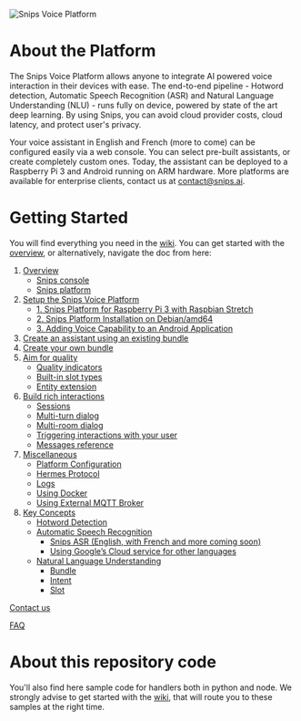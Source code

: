 ![Snips Voice Platform](https://s3.amazonaws.com/get.docs.snips.ai/static/images/wiki/snips_banner_prod.png)

# About the Platform

The Snips Voice Platform allows anyone to integrate AI powered voice interaction in their devices with ease. The end-to-end pipeline - Hotword detection, Automatic Speech Recognition \(ASR\) and Natural Language Understanding \(NLU\) - runs fully on device, powered by state of the art deep learning. By using Snips, you can avoid cloud provider costs, cloud latency, and protect user's privacy.

Your voice assistant in English and French \(more to come\) can be configured easily via a web console. You can select pre-built assistants, or create completely custom ones. Today, the assistant can be deployed to a Raspberry Pi 3 and Android running on ARM hardware. More platforms are available for enterprise clients, contact us at contact@snips.ai.

# Getting Started

You will find everything you need in the [wiki](https://github.com/snipsco/snips-platform-documentation/wiki). You can get started with the [overview](https://github.com/snipsco/snips-platform-documentation/wiki), or alternatively, navigate the doc from here:

1. [Overview](https://github.com/snipsco/snips-platform-documentation/wiki)
   * [Snips console](https://github.com/snihttps://github.com/snipsco/snips-platform-documentation/wiki#snips-platform)
   * [Snips platform](https://github.com/snipsco/snips-platform-documentation/wiki#building-your-assistant-via-the-console)
2. [Setup the Snips Voice Platform](https://github.com/snipsco/snips-platform-documentation/wiki/1.-Setup-the-Snips-Voice-Platform)
   * [1. Snips Platform for Raspberry Pi 3 with Raspbian Stretch](https://github.com/snipsco/snips-platform-documentation/wiki/1.-Setup-the-Snips-Voice-Platform#1-snips-platform-for-raspberry-pi-3-with-raspbian-stretch)
   * [2. Snips Platform Installation on Debian/amd64](https://github.com/snipsco/snips-platform-documentation/wiki/1.-Setup-the-Snips-Voice-Platform#2-snips-platform-installation-on-debianamd64)
   * [3. Adding Voice Capability to an Android Application](https://github.com/snipsco/snips-platform-documentation/wiki/1.-Setup-the-Snips-Voice-Platform#3-adding-voice-capability-to-an-android-application)
3. [Create an assistant using an existing bundle](https://github.com/snipsco/snips-platform-documentation/wiki/2.-Create-an-assistant-using-an-existing-bundle)
4. [Create your own bundle](https://github.com/snipsco/snips-platform-documentation/wiki/3.-Create-your-own-bundle)
5. [Aim for quality](https://github.com/snipsco/snips-platform-documentation/wiki/4.-Aim-for-quality)
   * [Quality indicators](https://github.com/snipsco/snips-platform-documentation/wiki/4.-Aim-for-quality#quality-indicators)
   * [Built-in slot types](https://github.com/snipsco/snips-platform-documentation/wiki/4.-Aim-for-quality#built-in-slot-types)
   * [Entity extension](https://github.com/snipsco/snips-platform-documentation/wiki/4.-Aim-for-quality#entity-extension)
6. [Build rich interactions](https://github.com/snipsco/snips-platform-documentation/wiki/5.-Build-rich-interactions)
   * [Sessions](https://github.com/snipsco/snips-platform-documentation/wiki/5.-Build-rich-interactions#sessions)
   * [Multi-turn dialog](https://github.com/snipsco/snips-platform-documentation/wiki/5.-Build-rich-interactions#multi-turn-dialog)
   * [Multi-room dialog](https://github.com/snipsco/snips-platform-documentation/wiki/5.-Build-rich-interactions#multi-room-dialog)
   * [Triggering interactions with your user](https://github.com/snipsco/snips-platform-documentation/wiki/5.-Build-rich-interactions#triggering-interactions-with-your-user)
   * [Messages reference](https://github.com/snipsco/snips-platform-documentation/wiki/5.-Build-rich-interactions#messages-reference)
7. [Miscellaneous](https://github.com/snipsco/snips-platform-documentation/wiki/6.--Miscellaneous)
   * [Platform Configuration](https://github.com/snipsco/snips-platform-documentation/wiki/6.--Miscellaneous#platform-configuration)
   * [Hermes Protocol](https://github.com/snipsco/snips-platform-documentation/wiki/6.--Miscellaneous#hermes-protocol)
   * [Logs](https://github.com/snipsco/snips-platform-documentation/wiki/6.--Miscellaneous#logs)
   * [Using Docker](https://github.com/snipsco/snips-platform-documentation/wiki/6.--Miscellaneous#using-docker)
   * [Using External MQTT Broker](https://github.com/snipsco/snips-platform-documentation/wiki/6.--Miscellaneous#using-external-mqtt-broker)
8. [Key Concepts](https://github.com/snipsco/snips-platform-documentation/wiki/7.-Key-Concepts)
   * [Hotword Detection](https://github.com/snipsco/snips-platform-documentation/wiki/7.-Key-Concepts#1-hotword-detection)
   * [Automatic Speech Recognition](https://github.com/snipsco/snips-platform-documentation/wiki/7.-Key-Concepts#2-automatic-speech-recognition)
     * [Snips ASR  \(English, with French and more coming soon\)](https://github.com/snipsco/snips-platform-documentation/wiki/7.-Key-Concepts#snips-asr)
     * [Using Google’s Cloud service for other languages](https://github.com/snipsco/snips-platform-documentation/wiki/7.-Key-Concepts#using-googles-cloud-service-for-other-languages)
   * [Natural Language Understanding](https://github.com/snipsco/snips-platform-documentation/wiki/7.-Key-Concepts#3-natural-language-understanding)
     * [Bundle](https://github.com/snipsco/snips-platform-documentation/wiki/7.-Key-Concepts#bundle)
     * [Intent](https://github.com/snipsco/snips-platform-documentation/wiki/7.-Key-Concepts#intent)
     * [Slot](https://github.com/snipsco/snips-platform-documentation/wiki/7.-Key-Concepts#slot)

[Contact us](https://github.com/snipsco/snips-platform-documentation/wiki/Contact-us)

[FAQ](https://github.com/snipsco/snips-platform-documentation/wiki/FAQ)

# About this repository code

You'll also find here sample code for handlers both in python and node. We strongly advise to get started with the [wiki](https://github.com/snipsco/snips-platform-documentation/wiki), that will route you to these samples at the right time.

